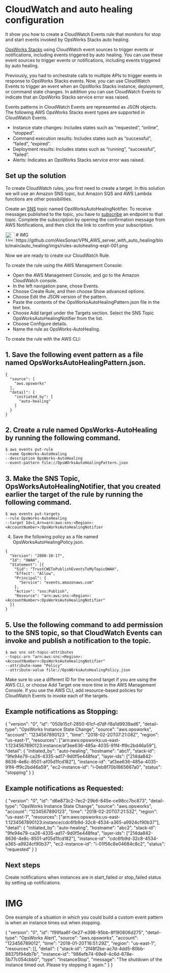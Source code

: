 # CloudWatch and auto healing configuration

It show you how to create a CloudWatch Events rule that monitors for stop and start events invoked by OpsWorks Stacks auto healing.

 [OpsWorks Stacks](https://docs.aws.amazon.com/opsworks/latest/userguide/monitoring-cloudwatch-events.html) using CloudWatch event sources to trigger events or notifications, including events triggered by auto healing. You can use these event sources to trigger events or notifications, including events triggered by auto healing.

Previously, you had to orchestrate calls to multiple APIs to trigger events in response to OpsWorks Stacks events. Now, you can use CloudWatch Events to trigger an event when an OpsWorks Stacks instance, deployment, or command state changes. In addition you can use CloudWatch Events to indicate that an OpsWorks Stacks service error was raised.

Events patterns in CloudWatch Events are represented as JSON objects. The following AWS OpsWorks Stacks event types are supported in CloudWatch Events.


 - Instance state changes: Includes states such as “requested”, “online”, “stopped”.
 - Command execution results: Includes states such as “successful”, “failed”, “expired”.
 - Deployment results: Includes states such as “running”, “successful”, “failed”.
 - Alerts: Indicates an OpsWorks Stacks service error was raised.

## Set up the solution

To create CloudWatch rules, you first need to create a target. In this solution we will use an Amazon SNS topic, but Amazon SQS and AWS Lambda functions are other possibilities.

Create an [SNS](http://docs.aws.amazon.com/sns/latest/dg/CreateTopic.html) topic named OpsWorksAutoHealingNotifier. To receive messages published to the topic, you have to [subscribe](https://docs.aws.amazon.com/sns/latest/dg/welcome.html) an endpoint to that topic. Complete the subscription by opening the confirmation message from AWS Notifications, and then click the link to confirm your subscription.


<img align="left" alt="Unix" width="30px" src="https://raw.githubusercontent.com/AlexSonar/VPN_AWS_server_with_auto_healing/blob/main/auto_healing/imgs/rules-autohealing-expl-001.png" />
# IMG https://github.com/AlexSonar/VPN_AWS_server_with_auto_healing/blob/main/auto_healing/imgs/rules-autohealing-expl-001.png

Now we are ready to create our CloudWatch Rule.

To create the rule using the AWS Management Console:

 - Open the AWS Management Console, and go to the Amazon CloudWatch console.
 - In the left navigation pane, chose Events.
 - Choose Create Rule, and then choose Show advanced options.
 - Choose Edit the JSON version of the pattern.
 - Paste the contents of the OpsWorksAutoHealingPattern.json file in the text box.
 - Choose Add target under the Targets section. Select the SNS Topic OpsWorksAutoHealingNotifier from the list.
 - Choose Configure details.
 - Name the rule as OpsWorks-AutoHealing.

To create the rule with the AWS CLI:

## 1. Save the following event pattern as a file named OpsWorksAutoHealingPattern.json.

```
{
  "source": [
    "aws.opsworks"
  ],
  "detail": {
    "initiated_by": [
      "auto-healing"
    ]
  }
}
```

## 2. Create a rule named OpsWorks-AutoHealing by running the following command.

```
$ aws events put-rule 
--name OpsWorks-AutoHealing 
--description OpsWorks-AutoHealing 
--event-pattern file://OpsWOrksAutoHealingPattern.json

```
## 3. Make the SNS Topic, OpsWorksAutoHealingNotifier, that you created earlier the target of the rule by running the following command.

```
$ aws events put-targets 
--rule OpsWorks-AutoHealing 
--target Id=1,Arn=arn:aws:sns:<Region>:<AccountNumber>:OpsWorksAutoHealingNotifier
```

4. Save the following policy as a file named OpsWorksAutoHealingPolicy.json.

```
{
  "Version": "2008-10-17",
  "Id": "OWAH",
  "Statement": [{
    "Sid": "TrustCWEToPublishEventsToMyTopicOWAH",
    "Effect": "Allow",
    "Principal": {
      "Service": "events.amazonaws.com"
    },
    "Action": "sns:Publish",
    "Resource": "arn:aws:sns:<Region>:<AccountNumber>:OpsWorksAutoHealingNotifier"
  }]
}

```
## 5. Use the following command to add permission to the SNS topic, so that CloudWatch Events can invoke and publish a notification to the topic.
```
$ aws sns set-topic-attributes 
--topic-arn "arn:aws:sns:<Region>:<AccountNumber>:OpsWorksAutoHealingNotifier" 
--attribute-name "Policy" 
--attribute-value file://OpsWOrksAutoHealingPolicy.json
```
Make sure to use a different ID for the second target if you are using the AWS CLI, or choose Add Target one more time in the AWS Management Console. If you use the AWS CLI, add resource-based policies for CloudWatch Events to invoke each of the targets.

## Example notifications as Stopping:

{
  "version": "0",
  "id": "050b15cf-2850-61cf-d7df-f8a1d9939ad6",
  "detail-type": "OpsWorks Instance State Change",
  "source": "aws.opsworks",
  "account": "1234567890123 ",
  "time": "2018-02-20T07:21:08Z",
  "region": "us-east-1",
  "resources": ["arn:aws:opsworks:us-east-1:1234567890123:instance/af3ee636-485a-4035-91f4-ff9c2bd46a59"],
  "detail": {
    "initiated_by": "auto-healing",
    "hostname": "abc1",
    "stack-id": "9fe94e79-ca26-4335-ad17-9d0f5e448fea",
    "layer-ids": ["214da842-8636-4e8c-8501-af05d1fcd182"],
    "instance-id": "af3ee636-485a-4035-91f4-ff9c2bd46a59",
    "ec2-instance-id": "i-0eb8f70b1865667a0",
    "status": "stopping"
  }
} 
## Example notifications as Requested:

{
  "version": "0",
  "id": "d6e873c2-7ec2-29b6-845e-ce98cc7bc873",
  "detail-type": "OpsWorks Instance State Change",
  "source": "aws.opsworks",
  "account": "1234567890123",
  "time": "2018-02-20T07:21:53Z",
  "region": "us-east-1",
  "resources": ["arn:aws:opsworks:us-east-1:1234567890123:instance/cdc6fb9d-32c8-4534-a365-a9924cf90b37"],
  "detail": {
    "initiated_by": "auto-healing",
    "hostname": "abc2",
    "stack-id": "9fe94e79-ca26-4335-ad17-9d0f5e448fea",
    "layer-ids": ["214da842-8636-4e8c-8501-af05d1fcd182"],
    "instance-id": "cdc6fb9d-32c8-4534-a365-a9924cf90b37",
    "ec2-instance-id": "i-01f56c8e04684c8c2",
    "status": "requested"
  }
}

## Next steps

Create notifications when instances are in start_failed or stop_failed status by setting up notifications.

# IMG

One example of a situation in which you could build a custom event pattern is when an instance times out when stopping.

{
  "version": "0",
  "id": "f99faa6f-0e27-e398-95bb-8f190806d275",
  "detail-type": "OpsWorks Alert",
  "source": "aws.opsworks",
  "account": "123456789012",
  "time": "2018-01-20T16:51:29Z",
  "region": "us-east-1",
  "resources": [],
  "detail": {
    "stack-id": "2f48f2be-ac7d-4dd5-80bb-88375f94db7b",
    "instance-id": "986efb74-69e8-4c6d-878e-5b77c054cbb0",
    "type": "InstanceStop",
    "message": "The shutdown of the instance timed out. Please try stopping it again."
  }
}
